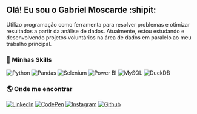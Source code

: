 ## Olá! Eu sou o Gabriel Moscarde :shipit:

Utilizo programação como ferramenta para resolver problemas e otimizar resultados a partir da análise de dados. Atualmente, estou estudando e desenvolvendo projetos voluntários na área de dados em paralelo ao meu trabalho principal. 

### :rocket: Minhas Skills

![Python](https://img.shields.io/badge/Python-333333?style=flat&logo=python&logoColor=ffdd54)
![Pandas](https://img.shields.io/badge/-Pandas-333333?style=flat&logo=pandas&logoColor=130754)
![Selenium](https://img.shields.io/badge/-Selenium-333333?style=flat&logo=selenium&logoColor=08b608)
![Power BI](https://img.shields.io/badge/-Power%20BI-333333?style=flat&logo=powerbi&logoColor=f1cb18)
![MySQL](https://img.shields.io/badge/-MySQL-333333?style=flat&logo=mysql&logoColor=%2361DAFB)
![DuckDB](https://img.shields.io/badge/-DuckDB-333333?style=flat&logo=duckdb&logoColor=%f1cb18)


### :earth_americas: Onde me encontrar

[![LinkedIn](https://img.shields.io/badge/-LinkedIn-333333?style=flat&logo=linkedin&logoColor=0072b1)](https://www.linkedin.com/in/gabrielmoscarde/)
[![CodePen](https://img.shields.io/badge/-Medium-333333?style=flat&logo=medium)](https://moscarde.medium.com/)
[![Instagram](https://img.shields.io/badge/-Instagram-333333?style=flat&logo=instagram)](https://www.instagram.com/gabrielmoscarde/)
[![Github](https://img.shields.io/github/followers/moscarde?style=social)](https://github.com/Moscarde)

